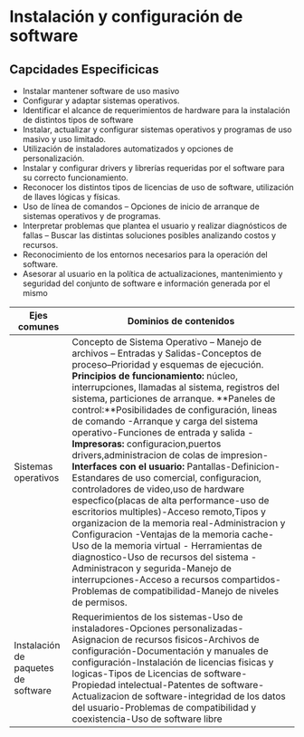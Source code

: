 # Instalación y configuración de software

## Capcidades Especificicas

* Instalar mantener  software de uso masivo 
* Configurar y adaptar sistemas operativos.   
* Identificar el alcance de requerimientos de hardware para la instalación de distintos tipos de software
* Instalar, actualizar y configurar sistemas operativos y programas de uso masivo y uso limitado.  
* Utilización de instaladores automatizados y opciones de personalización.
* Instalar y configurar drivers y librerías requeridas por el software para su correcto funcionamiento.  
* Reconocer los distintos tipos de licencias de uso de software, utilización de llaves lógicas y físicas. 
* Uso de línea de comandos – Opciones de inicio de arranque de sistemas operativos y de programas.  
* Interpretar problemas que plantea el usuario y realizar diagnósticos de fallas – Buscar las distintas soluciones posibles analizando costos y recursos.  
* Reconocimiento de los entornos necesarios para la operación del software.  
* Asesorar al usuario en la política de actualizaciones, mantenimiento y seguridad del conjunto de software e información generada por el mismo

Ejes comunes | Dominios de contenidos
-------------|------------------------
Sistemas operativos | Concepto de Sistema Operativo – Manejo de archivos – Entradas y Salidas-Conceptos de proceso–Prioridad y esquemas de ejecución.  **Principios de funcionamiento:** núcleo, interrupciones, llamadas al sistema, registros del sistema, particiones de arranque. **Paneles de control:**Posibilidades de configuración, lineas de comando -Arranque y carga del sistema operativo-Funciones de entrada y salida -**Impresoras:**  configuracion,puertos drivers,administracion de colas de impresion-**Interfaces con el usuario:** Pantallas-Definicion-Estandares de uso comercial, configuracion, controladores de video,uso de hardware especfico(placas de alta performance-uso de escritorios multiples)-Acceso remoto,Tipos y organizacion de la memoria real-Administracion y Configuracion -Ventajas de la memoria cache-Uso de la memoria virtual - Herramientas de diagnostico-Uso de recursos del sistema -Administracon y segurida-Manejo de interrupciones-Acceso a recursos compartidos-Problemas de compatibilidad-Manejo de niveles de permisos.
Instalación de paquetes de software | Requerimientos de los sistemas-Uso de instaladores-Opciones personalizadas-Asignacion de recursos fisicos-Archivos de configuración-Documentación y manuales de configuración-Instalación de licencias fisicas y logicas-Tipos de Licencias de software-Propiedad intelectual-Patentes de software-Actualizacion de software-integridad de los datos del usuario-Problemas de compatibilidad y coexistencia-Uso de software libre



